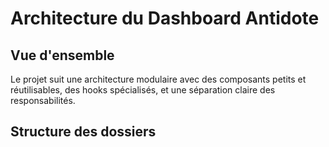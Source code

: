 # Architecture du Dashboard Antidote

## Vue d'ensemble

Le projet suit une architecture modulaire avec des composants petits et réutilisables, des hooks spécialisés, et une séparation claire des responsabilités.

## Structure des dossiers